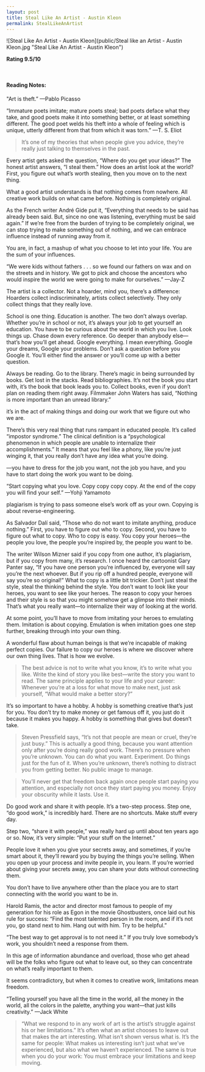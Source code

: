 ```yaml
---
layout: post
title: Steal Like An Artist - Austin Kleon
permalink: StealLikeAnArtist
---
```


![Steal Like An Artist - Austin Kleon](public/Steal like an Artist - Austin Kleon.jpg "Steal Like An Artist - Austin Kleon")
 

**Rating 9.5/10** 

<br>

#### Reading Notes:

"Art is theft.”
—Pablo Picasso

“Immature poets imitate; mature poets steal; bad poets deface what they take, and good poets make it into something better, or at least something different. The good poet welds his theft into a whole of feeling which is unique, utterly different from that from which it was torn.”
—T. S. Eliot

> It’s one of my theories that when people give you advice, they’re really just talking to themselves in the past.

Every artist gets asked the question, 
“Where do you get your ideas?”
The honest artist answers, 
“I steal them.”
How does an artist look at the world?
First, you figure out what’s worth stealing, then you move on to the next thing.

What a good artist understands is that nothing comes from nowhere. All creative work builds on what came before. Nothing is completely original.

As the French writer André Gide put it, “Everything that needs to be said has already been said. But, since no one was listening, everything must be said again.”
If we’re free from the burden of trying to be completely original, we can stop trying to make something out of nothing, and we can embrace influence instead of running away from it.

You are, in fact, a mashup of what you choose to let into your life. You are the sum of your influences.

“We were kids without fathers . . . so we found our fathers on wax and on the streets and in history. We got to pick and choose the ancestors who would inspire the world we were going to make for ourselves.”
—Jay-Z

The artist is a collector. Not a hoarder, mind you, there’s a difference: Hoarders collect indiscriminately, artists collect selectively. They only collect things that they really love.

School is one thing. Education is another. The two don’t always overlap. Whether you’re in school or not, it’s always your job to get yourself an education.
You have to be curious about the world in which you live. Look things up. Chase down every reference. Go deeper than anybody else—that’s how you’ll get ahead.
Google everything. I mean everything. Google your dreams, Google your problems. Don’t ask a question before you Google it. You’ll either find the answer or you’ll come up with a better question.


Always be reading. Go to the library. There’s magic in being surrounded by books. Get lost in the stacks. Read bibliographies. It’s not the book you start with, it’s the book that book leads you to.
Collect books, even if you don’t plan on reading them right away. Filmmaker John Waters has said, “Nothing is more important than an unread library.”

it’s in the act of making things and doing our work that we figure out who we are.

There’s this very real thing that runs rampant in educated people. It’s called “impostor syndrome.” 
The clinical definition is a “psychological phenomenon in which people are unable to internalize their accomplishments.” It means that you feel like a phony, like you’re just winging it, that you really don’t have any idea what you’re doing.

—you have to dress for the job you want, not the job you have, and you have to start doing the work you want to be doing.

“Start copying what you love. Copy copy copy copy. At the end of the copy you will find your self.”
—Yohji Yamamoto

plagiarism is trying to pass someone else’s work off as your own. Copying is about reverse-engineering.

As Salvador Dalí said, “Those who do not want to imitate anything, produce nothing.”
First, you have to figure out who to copy. Second, you have to figure out what to copy. 
Who to copy is easy. You copy your heroes—the people you love, the people you’re inspired by, the people you want to be.

The writer Wilson Mizner said if you copy from one author, it’s plagiarism, but if you copy from many, it’s research. I once heard the cartoonist Gary Panter say, “If you have one person you’re influenced by, everyone will say you’re the next whoever. But if you rip off a hundred people, everyone will say you’re so original!”
What to copy is a little bit trickier. Don’t just steal the style, steal the thinking behind the style. You don’t want to look like your heroes, you want to see like your heroes. 
The reason to copy your heroes and their style is so that you might somehow get a glimpse into their minds. That’s what you really want—to internalize their way of looking at the world.


At some point, you’ll have to move from imitating your heroes to emulating them. Imitation is about copying. Emulation is when imitation goes one step further, breaking through into your own thing.

A wonderful flaw about human beings is that we’re incapable of making perfect copies. Our failure to copy our heroes is where we discover where our own thing lives. That is how we evolve.

> The best advice is not to write what you know, it’s to write what you like. Write the kind of story you like best—write the story you want to read. The same principle applies to your life and your career: Whenever you’re at a loss for what move to make next, just ask yourself, “What would make a better story?”

It’s so important to have a hobby. A hobby is something creative that’s just for you. You don’t try to make money or get famous off it, you just do it because it makes you happy. A hobby is something that gives but doesn’t take.

> Steven Pressfield says, “It’s not that people are mean or cruel, they’re just busy.”
This is actually a good thing, because you want attention only after you’re doing really good work. There’s no pressure when you’re unknown. You can do what you want. Experiment. Do things just for the fun of it. When you’re unknown, there’s nothing to distract you from getting better. No public image to manage.

> You’ll never get that freedom back again once people start paying you attention, and especially not once they start paying you money. Enjoy your obscurity while it lasts. Use it.

Do good work and share it with people.
It’s a two-step process. Step one, “do good work,” is incredibly hard. There are no shortcuts. Make stuff every day.

Step two, “share it with people,” was really hard up until about ten years ago or so. Now, it’s very simple: “Put your stuff on the Internet.”

People love it when you give your secrets away, and sometimes, if you’re smart about it, they’ll reward you by buying the things you’re selling.
When you open up your process and invite people in, you learn.
If you’re worried about giving your secrets away, you can share your dots without connecting them.


You don’t have to live anywhere other than the place you are to start connecting with the world you want to be in.

Harold Ramis, the actor and director most famous to people of my generation for his role as Egon in the movie Ghostbusters, once laid out his rule for success: “Find the most talented person in the room, and if it’s not you, go stand next to him. Hang out with him. Try to be helpful.”

“The best way to get approval is to not need it.” If you truly love somebody’s work, you shouldn’t need a response from them.

In this age of information abundance and overload, those who get ahead will be the folks who figure out what to leave out, so they can concentrate on what’s really important to them.


It seems contradictory, but when it comes to creative work, limitations mean freedom.

“Telling yourself you have all the time in the world, all the money in the world, all the colors in the palette, anything you want—that just kills creativity.”
—Jack White

> “What we respond to in any work of art is the artist’s struggle against his or her limitations.” It’s often what an artist chooses to leave out that makes the art interesting. What isn’t shown versus what is. It’s the same for people: What makes us interesting isn’t just what we’ve experienced, but also what we haven’t experienced. The same is true when you do your work: You must embrace your limitations and keep moving.